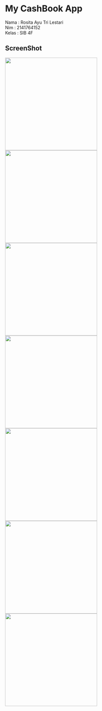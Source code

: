 # My CashBook App

Nama : Rosita Ayu Tri Lestari<br>
Nim : 2141764152<br>
Kelas : SIB 4F <br>

## ScreenShot

<span>
    <img src="assets/result/login.png" width="300">
</span>
<span>
    <img src="assets/result/home.png" width="300">
</span>
<span>
    <img src="assets/result/pemasukan.png" width="300">
</span>
<span>
    <img src="assets/result/pengeluaran.png" width="300">
</span>
<span>
    <img src="assets/result/cashflow.png" width="300">
</span>
<span>
    <img src="assets/result/pengaturan.png" width="300">
</span>
<span>
    <img src="assets/result/logout.png" width="300">
</span>
